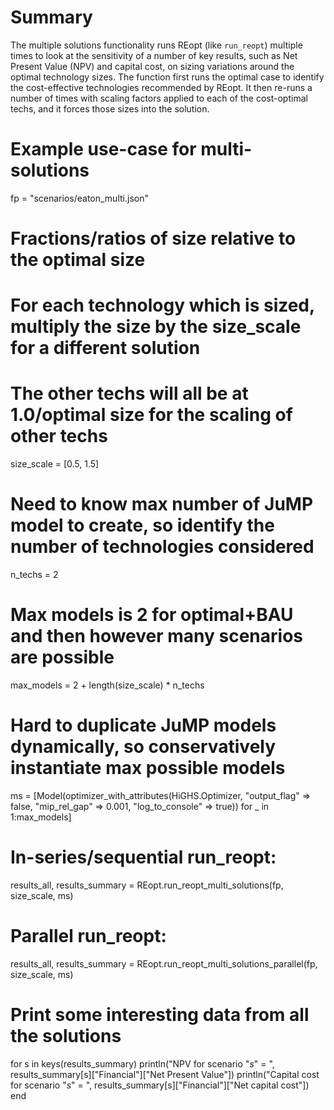 # Summary
The multiple solutions functionality runs REopt (like `run_reopt`) multiple times to look at the
sensitivity of a number of key results, such as Net Present Value (NPV) and capital cost, on
sizing variations around the optimal technology sizes. The function first runs the optimal case to
identify the cost-effective technologies recommended by REopt. It then re-runs a number of times with scaling factors applied to each of the cost-optimal techs, and it forces those sizes into the
solution. 

# Example use-case for multi-solutions
fp = "scenarios/eaton_multi.json"
# Fractions/ratios of size relative to the optimal size
# For each technology which is sized, multiply the size by the size_scale for a different solution
# The other techs will all be at 1.0/optimal size for the scaling of other techs
size_scale = [0.5, 1.5]
# Need to know max number of JuMP model to create, so identify the number of technologies considered
n_techs = 2
# Max models is 2 for optimal+BAU and then however many scenarios are possible
max_models = 2 + length(size_scale) * n_techs
# Hard to duplicate JuMP models dynamically, so conservatively instantiate max possible models
ms = [Model(optimizer_with_attributes(HiGHS.Optimizer, 
    "output_flag" => false, "mip_rel_gap" => 0.001, "log_to_console" => true)) for _ in 1:max_models]

# In-series/sequential run_reopt:
results_all, results_summary = REopt.run_reopt_multi_solutions(fp, size_scale, ms)

# Parallel run_reopt:
results_all, results_summary = REopt.run_reopt_multi_solutions_parallel(fp, size_scale, ms)

# Print some interesting data from all the solutions
for s in keys(results_summary)
    println("NPV for scenario "*s*" = ", results_summary[s]["Financial"]["Net Present Value"])
    println("Capital cost for scenario "*s*" = ", results_summary[s]["Financial"]["Net capital cost"])
end